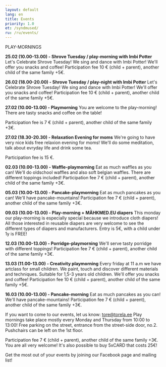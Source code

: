 ```yaml
---
layout: default
lang: en
title: Events
priority: 1.0
et: /syndmused/
ru: /ru/events/
---
```

PLAY-MORNINGS


**25.02 (10.00-13.00) - Shrove Tuesday / play-morning with Imbi Potter**
Let's Celebrate Shrove Tuesday! We sing and dance with Imbi Potter!
We'll offer you snacks and coffee!
Participation fee 10 € (child + parent), another child of the same family +5€.


**26.02 (18.00-20.00) - Shrove Tuesday / play-night with Imbi Potter**
Let's Celebrate Shrove Tuesday! We sing and dance with Imbi Potter!
We'll offer you snacks and coffee!
Participation fee 10 € (child + parent), another child of the same family +5€.


**27.02 (10.00-13.00) - Playmorning**
You are welcome to the play-morning!
There are tasty snacks and coffee on the table! 

Participation fee is 7 € (child + parent), another child of the same family +3€.


**27.02 (18.30-20.30) - Relaxation Evening for moms**
We're going to have very nice kids free relaxion evening for moms! We'll do some meditation, talk about evryday life and drink some tea. 

Participation fee is 15 €.


**02.03 (10.00-13.00) - Waffle-playmorning**
Eat as much waffles as you can! We'll do oldschool waffles and also soft belgian waffles.
There are different toppings included! 
Participation fee 7 € (child + parent), another child of the same family +3€.


**05.03 (10.00-13.00) - Pancake-playmorning**
Eat as much pancakes as you can! We'll have pancake-mountains!
Participation fee 7 € (child + parent), another child of the same family +3€.


**09.03 (10.00-13.00) - Play-morning + MÄHKMED.EU diapers**
This monday our play-morning is especially special because we introduce cloth diapers! All those interested in reusable diapers are very welcome to see the different types of diapers and manufacturers. 
Entry is 5€, with a child under 1y is FREE!


**12.03 (10.00-13.00) - Porridge-playmorning**
We'll serve tasty porridge with different toppings! 
Participation fee 7 € (child + parent), another child of the same family +3€.


**13.03 (11.00-13.00) - Creativity playmorning**
Every friday at 11 a.m we have artclass for small children. We paint, touch and discover different materials and techniques.
Suitable for 1,5-3 years old children. 
We'll offer you snacks and coffee!
Participation fee 10 € (child + parent), another child of the same family +5€.


**16.03 (10.00-13.00) - Pancake-morning**
Eat as much pancakes as you can! We'll have pancake-mountains!
Participation fee 7 € (child + parent), another child of the same family +3€.


If you want to come to our events, let us know: tore@torela.ee
Play mornings take place mostly every Monday and Thursday from 10:00 to 13:00!
Free parking on the street, entrance from the street-side door, no.2. 
Pushchairs can be left on the 1st floor.

Participation fee 7 € (child + parent), another child of the same family +3€. You are all very welcome!
It's also possible to buy 5xCARD that costs 25€! 

Get the most out of your events by joining our Facebook page and mailing list!
